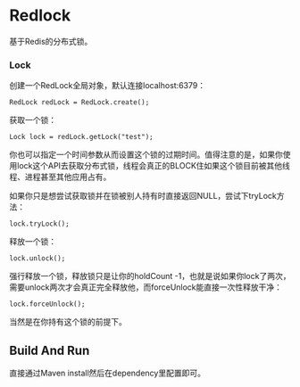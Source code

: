 # Redlock
基于Redis的分布式锁。

### Lock
创建一个RedLock全局对象，默认连接localhost:6379：

	RedLock redLock = RedLock.create();

获取一个锁：

	Lock lock = redLock.getLock("test");

你也可以指定一个时间参数从而设置这个锁的过期时间。值得注意的是，如果你使用lock这个API去获取分布式锁，线程会真正的BLOCK住如果这个锁目前被其他线程、进程甚至其他应用占有。

如果你只是想尝试获取锁并在锁被别人持有时直接返回NULL，尝试下tryLock方法：

	lock.tryLock();

释放一个锁：

	lock.unlock();
	
	
强行释放一个锁，释放锁只是让你的holdCount -1，也就是说如果你lock了两次，需要unlock两次才会真正完全释放他，而forceUnlock能直接一次性释放干净：

	lock.forceUnlock();

当然是在你持有这个锁的前提下。

## Build And Run
直接通过Maven install然后在dependency里配置即可。


